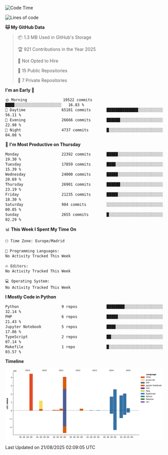 <!--START_SECTION:waka-->
![Code Time](http://img.shields.io/badge/Code%20Time-839%20hrs%2038%20mins-blue)

![Lines of code](https://img.shields.io/badge/From%20Hello%20World%20I%27ve%20Written-18.7%20million%20lines%20of%20code-blue)

**🐱 My GitHub Data** 

> 📦 1.3 MB Used in GitHub's Storage 
 > 
> 🏆 921 Contributions in the Year 2025
 > 
> 🚫 Not Opted to Hire
 > 
> 📜 15 Public Repositories 
 > 
> 🔑 7 Private Repositories 
 > 
**I'm an Early 🐤** 

```text
🌞 Morning                19522 commits       ████░░░░░░░░░░░░░░░░░░░░░   16.83 % 
🌆 Daytime                65101 commits       ██████████████░░░░░░░░░░░   56.11 % 
🌃 Evening                26666 commits       ██████░░░░░░░░░░░░░░░░░░░   22.98 % 
🌙 Night                  4737 commits        █░░░░░░░░░░░░░░░░░░░░░░░░   04.08 % 
```
📅 **I'm Most Productive on Thursday** 

```text
Monday                   22392 commits       █████░░░░░░░░░░░░░░░░░░░░   19.30 % 
Tuesday                  17859 commits       ████░░░░░░░░░░░░░░░░░░░░░   15.39 % 
Wednesday                24000 commits       █████░░░░░░░░░░░░░░░░░░░░   20.69 % 
Thursday                 26901 commits       ██████░░░░░░░░░░░░░░░░░░░   23.19 % 
Friday                   21235 commits       █████░░░░░░░░░░░░░░░░░░░░   18.30 % 
Saturday                 984 commits         ░░░░░░░░░░░░░░░░░░░░░░░░░   00.85 % 
Sunday                   2655 commits        █░░░░░░░░░░░░░░░░░░░░░░░░   02.29 % 
```


📊 **This Week I Spent My Time On** 

```text
🕑︎ Time Zone: Europe/Madrid

💬 Programming Languages: 
No Activity Tracked This Week

🔥 Editors: 
No Activity Tracked This Week

💻 Operating System: 
No Activity Tracked This Week
```

**I Mostly Code in Python** 

```text
Python                   9 repos             ████████░░░░░░░░░░░░░░░░░   32.14 % 
PHP                      6 repos             █████░░░░░░░░░░░░░░░░░░░░   21.43 % 
Jupyter Notebook         5 repos             ████░░░░░░░░░░░░░░░░░░░░░   17.86 % 
TypeScript               2 repos             ██░░░░░░░░░░░░░░░░░░░░░░░   07.14 % 
Makefile                 1 repo              █░░░░░░░░░░░░░░░░░░░░░░░░   03.57 % 
```



**Timeline**

![Lines of Code chart](https://raw.githubusercontent.com/danisoronellas/danisoronellas/main/assets/bar_graph.png)


 Last Updated on 21/08/2025 02:09:05 UTC
<!--END_SECTION:waka-->
